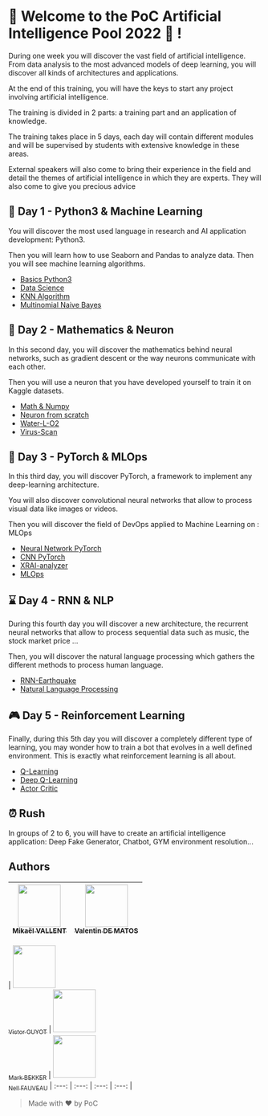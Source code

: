 # :wave: Welcome to the PoC Artificial Intelligence Pool 2022 :brain: !

During one week you will discover the vast field of artificial intelligence. From data analysis to the most advanced models of deep learning, you will discover all kinds of architectures and applications.

At the end of this training, you will have the keys to start any project involving artificial intelligence.

The training is divided in 2 parts: a training part and an application of knowledge.

The training takes place in 5 days, each day will contain different modules and will be supervised by students with extensive knowledge in these areas.

External speakers will also come to bring their experience in the field and detail the themes of artificial intelligence in which they are experts. They will also come to give you precious advice

## :snake: Day 1 - Python3 & Machine Learning

You will discover the most used language in research and AI application development: Python3.

Then you will learn how to use Seaborn and Pandas to analyze data. Then you will see machine learning algorithms.

- [Basics Python3](./day01/1.basics-python3/)
- [Data Science](./day01/2.data-science/)
- [KNN Algorithm](./day01/3.knn-algorithm/)
- [Multinomial Naive Bayes](./day01/4.multinomial-naive-bayes/)

## :open_book: Day 2 - Mathematics & Neuron

In this second day, you will discover the mathematics behind neural networks, such as gradient descent or the way neurons communicate with each other.

Then you will use a neuron that you have developed yourself to train it on Kaggle datasets.

- [Math & Numpy](./day02/1.math-and-numpy/)
- [Neuron from scratch](./day02/2.neuron-from-scratch/)
- [Water-L-O2](./day02/3.water-L-02/)
- [Virus-Scan](./day02/4.virus-scan/)

## :robot: Day 3 - PyTorch & MLOps

In this third day, you will discover PyTorch, a framework to implement any deep-learning architecture.

You will also discover convolutional neural networks that allow to process visual data like images or videos.

Then you will discover the field of DevOps applied to Machine Learning on : MLOps

- [Neural Network PyTorch](./day03/1.neural-nerwork-pytorch/)
- [CNN PyTorch](./day03/2.CNN-pytorch/)
- [XRAI-analyzer](./day03/3.XRAI-analyzer/)
- [MLOps](./day03/4.MLOps/)

## :hourglass: Day 4 - RNN & NLP

During this fourth day you will discover a new architecture, the recurrent neural networks that allow to process sequential data such as music, the stock market price ...

Then, you will discover the natural language processing which gathers the different methods to process human language.

- [RNN-Earthquake](./day04/1.RNN-Earthquake/)
- [Natural Language Processing](./day04/2.Natural-language-processing/)

## :video_game: Day 5 - Reinforcement Learning

Finally, during this 5th day you will discover a completely different type of learning, you may wonder how to train a bot that evolves in a well defined environment. This is exactly what reinforcement learning is all about. 

- [Q-Learning](./day05/1.Q-learning/)
- [Deep Q-Learning](./day05/2.deep-Q-learning/)
- [Actor Critic](./day05/3.actor-critic/)

## :alarm_clock: Rush

In groups of 2 to 6, you will have to create an artificial intelligence application: Deep Fake Generator, Chatbot, GYM environment resolution...

## Authors

| [<img src="https://github.com/Mikatech.png?size=85" width=85><br><sub>Mikaël VALLENT</sub>](https://github.com/Mikatech) | [<img src="https://github.com/Thytu.png?size=85" width=85><br><sub>Valentin DE MATOS</sub>](https://github.com/Thytu)
| :---: | :---: |

| [<img src="https://github.com/MrSIooth.png?size=85" width=85><br><sub>Victor GUYOT</sub>](https://github.com/MrSIooth) | [<img src="https://github.com/RedGinor.png?size=85" width=85><br><sub>Mark BEKKER</sub>](https://github.com/RedGinor) | [<img src="https://github.com/Nellousan.png?size=85" width=85><br><sub>Nell FAUVEAU</sub>](https://github.com/Nellousan) 
| :---: | :---: | :---: | :---: |

> Made with :heart: by PoC